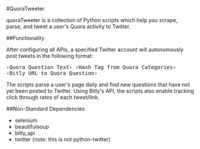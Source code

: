#QuoraTweeter 

quoraTweeter is a collection of Python scripts which help you scrape, parse, and tweet a user's Quora activity to Twitter.

##Functionality

After configuring all APIs, a specified Twitter account will autonomously post tweets in the following format:

<tt> &lsaquo;Quora Question Text&rsaquo; &lsaquo;Hash Tag from Quora Categories&rsaquo; &lsaquo;Bitly URL to Quora Question&rsaquo; </tt>

The scripts parse a user's page daily and find new questions that have not yet been posted to Twitter. Using Bitly's API, the scripts also enable tracking click through rates of each tweet/link.

##Non-Standard Dependencies

* selenium
* beautifulsoup
* bitly_api
* twitter (note: this is not python-twitter) 




